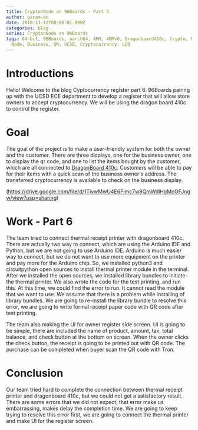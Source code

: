 ```yaml
---
title: CryptonNode on 96Boards - Part 6
author: garam-an
date: 2018-11-12T00:00:01.000Z
categories: blog
series: CryptonNode on 96Boards
tags: 64-bit, 96Boards, aarch64, ARM, ARMv8, Dragonboard410c, Crypto, Mining,
  Node, Business, QR, UCSD, Cryptocurrency, LCD
---
```


# Introductions

Hello! Welcome to the blog Cyptocurrency register part 6. 96Boards pairing up with the UCSD ECE department to develop a register that will allow store owners to accept cryptocurrency. We will be using the dragon board 410c to control the register.

# Goal

The goal of the project is to make a user-friendly system for both the owner and the customer. There are three displays, one for the business owner, one to display the qr code, and one to list the items bought by the customer, which are all connected to [DragonBoard 410c](http://www.96boards.org/product/dragonboard410c/). Customers will be able to pay for their items with a quick scan of the business owner's address. The transferred cryptocurrency is available to check on the business display.

(https://drive.google.com/file/d/1TivwMwU4E6Fjmc7w8QmWdlHgMcOFJngw/view?usp=sharing)

# Work - Part 6

The team tried to connect thermal receipt printer with dragonboard 410c. There are actually two way to connect, which are using the Arduino IDE and Python, but we are not going to use Arduino IDE. Arduino is much easier way to connect, but we do not want to use more equipment on the printer and pay more for the Arduino chip. So, we installed python3 and circuitpython open sources to install thermal printer module in the terminal. After we installed the open sources, we installed library bundles to initiate the thermal printer. We also wrote the code for the test printing, and run this. At this time, we could find the error to run. It cannot read the module that we want to use. We assume that there is a problem while installing of library bundles. We are going to re-install the library bundle to resolve this error, we are going to write formal receipt paper code with QR code after test printing.

The team also making the UI for owner register side screen. UI is going to be simple, there are included the name of product, amount, tax, total balance, and check button at the bottom on screen. When the owner clicks the check button, the receipt is going to be printed out with QR code. The purchase can be completed when buyer scan the QR code with Tron.

# Conclusion

Our team tried hard to complete the connection between thermal receipt printer and dragonboard 410c, but we could not get a satisfactory result. There are some errors that we did not expect, that error make us embarrassing, makes delay the completion time. We are going to keep trying to resolve this error first, we are going to connect the thermal printer and make UI for the register screen.
